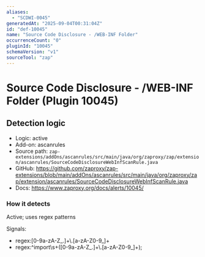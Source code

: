 ```yaml
---
aliases:
  - "SCDWI-0045"
generatedAt: "2025-09-04T00:31:04Z"
id: "def-10045"
name: "Source Code Disclosure - /WEB-INF Folder"
occurrenceCount: "0"
pluginId: "10045"
schemaVersion: "v1"
sourceTool: "zap"
---
```


# Source Code Disclosure - /WEB-INF Folder (Plugin 10045)

## Detection logic

- Logic: active
- Add-on: ascanrules
- Source path: `zap-extensions/addOns/ascanrules/src/main/java/org/zaproxy/zap/extension/ascanrules/SourceCodeDisclosureWebInfScanRule.java`
- GitHub: https://github.com/zaproxy/zap-extensions/blob/main/addOns/ascanrules/src/main/java/org/zaproxy/zap/extension/ascanrules/SourceCodeDisclosureWebInfScanRule.java
- Docs: https://www.zaproxy.org/docs/alerts/10045/

### How it detects

Active; uses regex patterns

Signals:
- regex:[0-9a-zA-Z_.]+\\.[a-zA-Z0-9_]+
- regex:^import\\s+([0-9a-zA-Z_.]+\\.[a-zA-Z0-9_]+);

